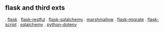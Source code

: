 ## flask and third exts

. [flask](https://flask.palletsprojects.com/en/2.2.x/)
. [flask-restful](https://flask-restful.readthedocs.io/en/latest/)
. [flask-sqlalchemy](https://flask-sqlalchemy.palletsprojects.com/en/3.0.x/)
. [marshmallow](https://marshmallow.readthedocs.io/en/stable/)
. [flask-migrate](https://flask-migrate.readthedocs.io/en/latest/)
. [flask-script](https://flask-script.readthedocs.io/en/latest/)
. [sqlalchemy](https://docs.sqlalchemy.org/en/20/)
. [python-dotenv](https://github.com/theskumar/python-dotenv)
